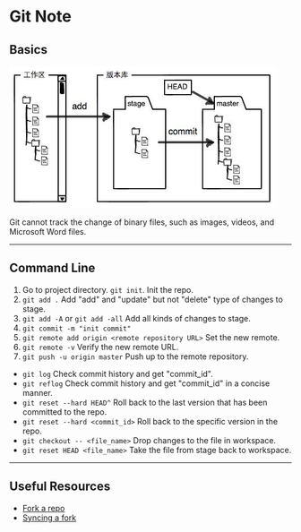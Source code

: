 # Git Note

## Basics

![git.png](img/git.png)

Git cannot track the change of binary files, such as images, videos, and Microsoft Word files.  

---

## Command Line

1. Go to project directory. `git init`. Init the repo.
2. `git add .` Add "add" and "update" but not "delete" type of changes to stage.
3. `git add -A` or `git add -all` Add all kinds of changes to stage.
4. `git commit -m "init commit"`
5. `git remote add origin <remote repository URL>` Set the new remote.
6. `git remote -v` Verify the new remote URL.
7. `git push -u origin master` Push up to the remote repository.

- `git log` Check commit history and get "commit_id".
- `git reflog` Check commit history and get "commit_id" in a concise manner.
- `git reset --hard HEAD^` Roll back to the last version that has been committed to the repo.
- `git reset --hard <commit_id>` Roll back to the specific version in the repo.
- `git checkout -- <file_name>` Drop changes to the file in workspace.
- `git reset HEAD <file_name>` Take the file from stage back to workspace.

---

## Useful Resources

- [Fork a repo](https://help.github.com/articles/fork-a-repo/)
- [Syncing a fork](https://help.github.com/articles/syncing-a-fork/)
